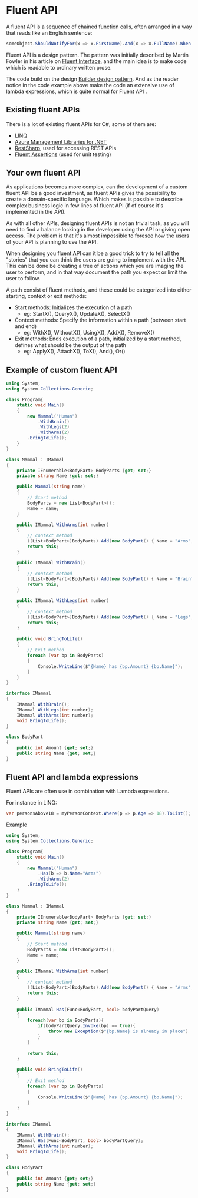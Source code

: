 # Fluent API

A fluent API is a sequence of chained function calls, often arranged in a way that reads like an English sentence:

```C#
someObject.ShouldNotifyFor(x => x.FirstName).And(x => x.FullName).When(x => x.FirstName = "Floyd").ToResult(); 
```

Fluent API is a design pattern. The pattern was initially described by Martin Fowler in his article on [Fluent Interface](https://martinfowler.com/bliki/FluentInterface.html), and the main idea is to make code which is readable to ordinary written prose. 

The code build on the design [Builder design pattern](https://refactoring.guru/design-patterns/builder). And as the reader notice in the code example above make the code an extensive use of lambda expressions, which is quite normal for Fluent API .

## Existing fluent APIs

There is a lot of existing fluent APIs for C#, some of them are:

- [LINQ](https://docs.microsoft.com/en-us/dotnet/csharp/programming-guide/concepts/linq/)
- [Azure Management Libraries for .NET](https://github.com/Azure/azure-libraries-for-net)
- [RestSharp](http://restsharp.org/), used for accessing REST APIs
- [Fluent Assertions](https://fluentassertions.com/) (used for unit testing)

## Your own fluent API

As applications becomes more complex, can the development of a custom fluent API be a good investment, as fluent APIs gives the possibility to create a domain-specific language. Which makes is possible to describe complex business logic in few lines of fluent API (if of course it's implemented in the API).

As with all other APIs, designing fluent APIs is not an trivial task, as you will need to find a balance locking in the developer using the API or giving open access. The problem is that it's almost impossible to foresee how the users of your API is planning to use the API.

When designing you fluent API can it be a good trick to try to tell all the "stories" that you can think the users are going to implement with the API. This can be done be creating a tree of actions which you are imaging the user to perform, and in that way document the path you expect or limit the user to follow.

A path consist of fluent methods, and these could be categorized into either starting, context or exit methods:

- Start methods: Initializes the execution of a path
  - eg: StartX(), QueryX(), UpdateX(), SelectX()
- Context methods: Specify the information within a path (between start and end)
  - eg: WithX(), WithoutX(), UsingX(), AddX(), RemoveX()
- Exit methods: Ends execution of a path, initialized by a start method, defines what should be the output of the path
  - eg: ApplyX(), AttachX(), ToX(), And(), Or()

## Example of custom fluent API

```C# runnable
using System;
using System.Collections.Generic;

class Program{
    static void Main()
    {
        new Mammal("Human")
            .WithBrain()
            .WithLegs(2)
            .WithArms(2)
        .BringToLife();
    }
}

class Mammal : IMammal
{
	private IEnumerable<BodyPart> BodyParts {get; set;}
	private string Name {get; set;}

	public Mammal(string name)
	{
		// Start method
		BodyParts = new List<BodyPart>();
		Name = name;
	}

	public IMammal WithArms(int number)
	{
		// context method
		((List<BodyPart>)BodyParts).Add(new BodyPart() { Name = "Arms", Amount = 2 });
		return this;
	}

	public IMammal WithBrain()
	{
		// context method
		((List<BodyPart>)BodyParts).Add(new BodyPart() { Name = "Brain", Amount = 1});
		return this;
	}

	public IMammal WithLegs(int number)
	{
		// context method
		((List<BodyPart>)BodyParts).Add(new BodyPart() { Name = "Legs", Amount = 2 });
		return this;
	}
	
	public void BringToLife() 
	{
		// Exit method
		foreach (var bp in BodyParts)
		{
			Console.WriteLine($"{Name} has {bp.Amount} {bp.Name}");
		}	
	}
}

interface IMammal
{
	IMammal WithBrain();
	IMammal WithLegs(int number);
	IMammal WithArms(int number);
	void BringToLife();
}

class BodyPart
{
	public int Amount {get; set;}
	public string Name {get; set;}
}


```


## Fluent API and lambda expressions

Fluent APIs are often use in combination with Lambda expressions. 

For instance in LINQ:
```C#
var personsAbove18 = myPersonContext.Where(p => p.Age => 18).ToList();
```

Example

```C# runnable
using System;
using System.Collections.Generic;

class Program{
    static void Main()
    {
        new Mammal("Human")
        	.Has(b => b.Name="Arms")
            .WithArms(2)
        .BringToLife();
    }
}

class Mammal : IMammal
{
	private IEnumerable<BodyPart> BodyParts {get; set;}
	private string Name {get; set;}

	public Mammal(string name)
	{
		// Start method
		BodyParts = new List<BodyPart>();
		Name = name;
	}

	public IMammal WithArms(int number)
	{
		// context method
		((List<BodyPart>)BodyParts).Add(new BodyPart() { Name = "Arms", Amount = 2 });
		return this;
	}
	
	public IMammal Has(Func<BodyPart, bool> bodyPartQuery)
	{
        foreach(var bp in BodyParts){
            if(bodyPartQuery.Invoke(bp) == true){
                throw new Exception($"{bp.Name} is already in place")
            }
        }
        
        return this;
	}
	
	public void BringToLife() 
	{
		// Exit method
		foreach (var bp in BodyParts)
		{
			Console.WriteLine($"{Name} has {bp.Amount} {bp.Name}");
		}	
	}
}

interface IMammal
{
	IMammal WithBrain();
	IMammal Has(Func<BodyPart, bool> bodyPartQuery);
	IMammal WithArms(int number);
	void BringToLife();
}

class BodyPart
{
	public int Amount {get; set;}
	public string Name {get; set;}
}


```
